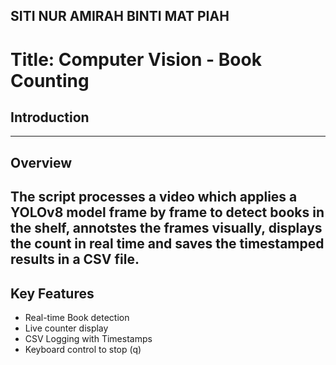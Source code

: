 ## SITI NUR AMIRAH BINTI MAT PIAH
# **Title:** Computer Vision - Book Counting

## **Introduction**
------------------------------------------------------------------------------
## **Overview**
The script processes a video which applies a YOLOv8 model frame by frame to detect books in the shelf, annotstes the frames visually, displays the count in real time and saves the timestamped results in a CSV file.
------------------------------------------------------------------------------
## **Key Features**
- Real-time Book detection
- Live counter display
- CSV Logging with Timestamps
- Keyboard control to stop (q)
  
